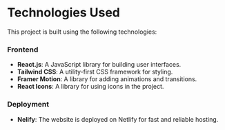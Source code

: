 # Technologies Used

This project is built using the following technologies:

### Frontend

- **React.js**: A JavaScript library for building user interfaces.
- **Tailwind CSS**: A utility-first CSS framework for styling.
- **Framer Motion**: A library for adding animations and transitions.
- **React Icons**: A library for using icons in the project.

### Deployment

- **Nelify**: The website is deployed on Netlify for fast and reliable hosting.
